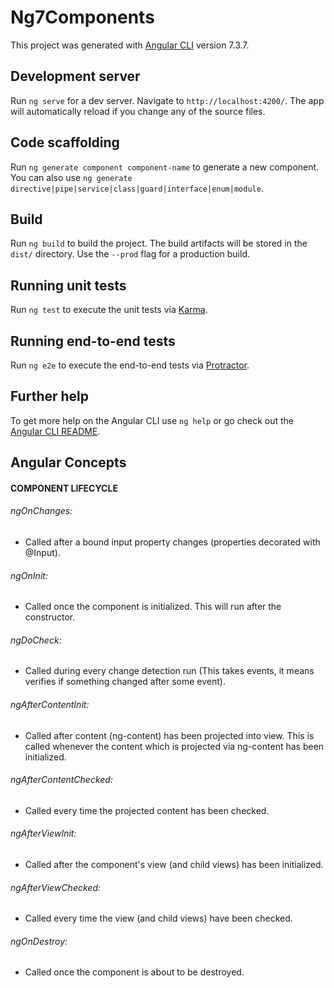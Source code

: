 # Ng7Components

This project was generated with [Angular CLI](https://github.com/angular/angular-cli) version 7.3.7.

## Development server

Run `ng serve` for a dev server. Navigate to `http://localhost:4200/`. The app will automatically reload if you change any of the source files.

## Code scaffolding

Run `ng generate component component-name` to generate a new component. You can also use `ng generate directive|pipe|service|class|guard|interface|enum|module`.

## Build

Run `ng build` to build the project. The build artifacts will be stored in the `dist/` directory. Use the `--prod` flag for a production build.

## Running unit tests

Run `ng test` to execute the unit tests via [Karma](https://karma-runner.github.io).

## Running end-to-end tests

Run `ng e2e` to execute the end-to-end tests via [Protractor](http://www.protractortest.org/).

## Further help

To get more help on the Angular CLI use `ng help` or go check out the [Angular CLI README](https://github.com/angular/angular-cli/blob/master/README.md).

## Angular Concepts
#### COMPONENT LIFECYCLE
###### ngOnChanges:
- Called after a bound input property changes (properties decorated with @Input).
###### ngOnInit:
- Called once the component is initialized. This will run after the constructor.
###### ngDoCheck:
- Called during every change detection run (This takes events, it means verifies if something changed after some event).
###### ngAfterContentInit:
- Called after content (ng-content) has been projected into view. This is called whenever the content which is projected via ng-content has been initialized.
###### ngAfterContentChecked:
- Called every time the projected content has been checked.
###### ngAfterViewInit:
- Called after the component's view (and child views) has been initialized.
###### ngAfterViewChecked:
- Called every time the view (and child views) have been checked.
###### ngOnDestroy:
- Called once the component is about to be destroyed.














